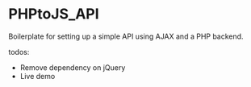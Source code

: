 PHPtoJS_API
===========

Boilerplate for setting up a simple API using AJAX and a PHP backend.

todos:

* Remove dependency on jQuery
* Live demo

